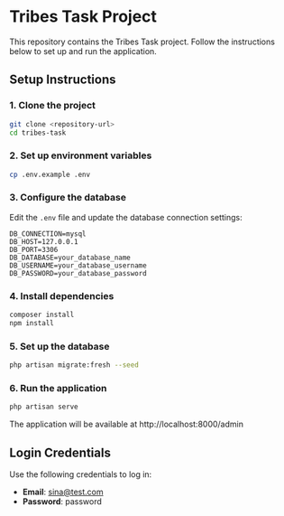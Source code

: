 # Tribes Task Project

This repository contains the Tribes Task project. Follow the instructions below to set up and run the application.

## Setup Instructions

### 1. Clone the project
```bash
git clone <repository-url>
cd tribes-task
```

### 2. Set up environment variables
```bash
cp .env.example .env
```

### 3. Configure the database
Edit the `.env` file and update the database connection settings:
```
DB_CONNECTION=mysql
DB_HOST=127.0.0.1
DB_PORT=3306
DB_DATABASE=your_database_name
DB_USERNAME=your_database_username
DB_PASSWORD=your_database_password
```

### 4. Install dependencies
```bash
composer install
npm install
```

### 5. Set up the database
```bash
php artisan migrate:fresh --seed
```

### 6. Run the application
```bash
php artisan serve
```
The application will be available at http://localhost:8000/admin

## Login Credentials

Use the following credentials to log in:
- **Email**: sina@test.com
- **Password**: password

